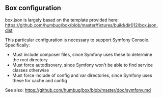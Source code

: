 ## Box configuration

box.json is largely based on the template provided here: https://github.com/humbug/box/blob/master/fixtures/build/dir012/box.json.dist

This particular configuration is necessary to support Symfony Console. Specifically:
- Must include composer files, since Symfony uses these to determine the root directory
- Must force autodisovery, since Symfony won't be able to find service classes otherwise
- Must force include of config and var directories, since Symfony uses these for cache and config

See also: https://github.com/humbug/box/blob/master/doc/symfony.md
